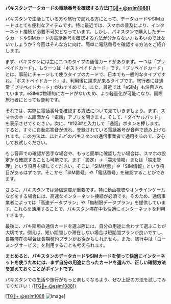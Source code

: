 **パキスタンデータカードの電話番号を確認する方法[[TG💪+ @esim1088](https://t.me/s/esim1088)]**

パキスタンで生活している方や旅行で訪れる方にとって、データカードやSIMカードはとても便利なアイテムです。特に最近では、スマホの普及により、インターネット接続が必要不可欠となっています。しかし、パキスタンで購入したデータカードやSIMカードの電話番号を確認する方法が分からない方も多いのではないでしょうか？今回はそんな方に向け、簡単に電話番号を確認する方法をご紹介します。

まず、パキスタンには主に二つのタイプの通信カードがあります。一つは「プリペイドカード」、もう一つは「ポストペイドカード」です。「プリペイドカード」とは、事前にチャージして使うタイプのカードで、日本でも一般的なタイプですね。「ポストペイドカード」は、利用後に請求が来るタイプです。旅行者には通常「プリペイドカード」がおすすめです。また、最近では「eSIM」も注目されています。eSIMは物理的にカードがないため、より軽量化が可能になり、国際旅行者にとっても便利です。

それでは、実際に電話番号を確認する方法について見ていきましょう。まず、スマホのホーム画面から「電話」アプリを開きます。そして、「ダイヤルパッド」を表示させてください。次に、*#123#と入力して「通話」ボタンを押します。すると、すぐに自動応答音が流れ、登録されている電話番号が音声で読み上げられます。この方法は、ほとんどのパキスタンの通信事業者で通用するので、安心してお試しください。

もし音声での確認が苦手な場合や、もっと簡単に確認したい場合は、スマホの設定から確認することも可能です。まず「設定」→「端末情報」または「端末管理」という項目を探してください。そこに「SIM状態」や「SIM情報」という項目があるはずです。そこから「SIM番号」や「電話番号」を確認することができます。

さらに、パキスタンでは通信速度が重要です。特に動画視聴やオンラインゲームなどをする場合には、高速なインターネット接続が必須です。そのため、通信事業者によっては「高速データプラン」や「無制限データプラン」を提供しています。これらを活用することで、パキスタン滞在中も快適にインターネットを利用できます。

最後に、パキ斯坦の通信カードを選ぶ際には、自分の用途に合わせて選ぶことが大切です。例えば、短い期間しか滞在しない場合は短期間プランが良いですし、長期滞在の場合は長期契約プランがお得かもしれません。また、旅行中は「ローミングサービス」を利用することも考えられます。

**まとめると、パキスタンのデータカードやSIMカードを使って快適にインターネットを使うためには、まず自分の用途に合ったカードを選んで、正しい確認方法を覚えておくことがポイントです。**

パキスタンでの生活や旅行がもっと楽しくなるよう、ぜひ上記の方法を試してみてください！([[TG💪+ @esim1088](https://t.me/s/esim1088)])

[[TG💪+ @esim1088](https://t.me/s/esim1088) ![Image](https://i.postimg.cc/Y0z9fWf4/image.png)]